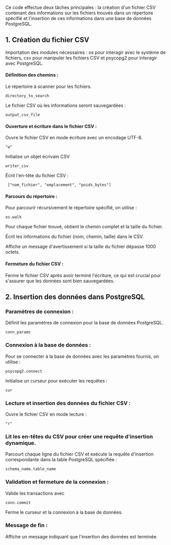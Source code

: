 
Ce code effectue deux tâches principales : la création d'un fichier CSV contenant des informations sur les fichiers trouvés dans un répertoire spécifié et l'insertion de ces informations dans une base de données PostgreSQL.

## 1. Création du fichier CSV
Importation des modules nécessaires : os pour interagir avec le système de fichiers, csv pour manipuler les fichiers CSV et psycopg2 pour interagir avec PostgreSQL.

#### Définition des chemins :

Le répertoire à scanner pour les fichiers.
```console
directory_to_search
```


Le fichier CSV où les informations seront sauvegardées :
```console
output_csv_file 
```


#### Ouverture et écriture dans le fichier CSV :

Ouvre le fichier CSV en mode écriture avec un encodage UTF-8.
```console
"w"
```

Initialise un objet écrivain CSV 
```console
writer_csv
```

Écrit l'en-tête du fichier CSV :
```console
 ["nom_fichier", "emplacement", "poids_bytes"]
```


#### Parcours du répertoire :

Pour parcourir récursivement le répertoire spécifié, on utilise :
```console
os.walk
```

Pour chaque fichier trouvé, obtient le chemin complet et la taille du fichier.

Écrit les informations du fichier (nom, chemin, taille) dans le CSV.

Affiche un message d'avertissement si la taille du fichier dépasse 1000 octets.

#### Fermeture du fichier CSV :

Ferme le fichier CSV après avoir terminé l'écriture, ce qui est crucial pour s'assurer que les données sont bien sauvegardées.

## 2. Insertion des données dans PostgreSQL

### Paramètres de connexion :
Définit les paramètres de connexion pour la base de données PostgreSQL.
```console
conn_params
```

### Connexion à la base de données :
Pour se connecter à la base de données avec les paramètres fournis, on utilise : 
```console
psycopg2.connect
```


Initialise un curseur pour exécuter les requêtes :
```console
cur
```

### Lecture et insertion des données du fichier CSV :
Ouvre le fichier CSV en mode lecture :
```console
"r"
```


### Lit les en-têtes du CSV pour créer une requête d'insertion dynamique.

Parcourt chaque ligne du fichier CSV et exécute la requête d'insertion correspondante dans la table PostgreSQL spécifiée :
```console
schema_name.table_name
```


### Validation et fermeture de la connexion :

Valide les transactions avec 
```console
conn.commit
```


Ferme le curseur et la connexion à la base de données.

### Message de fin :
Affiche un message indiquant que l'insertion des données est terminée.
